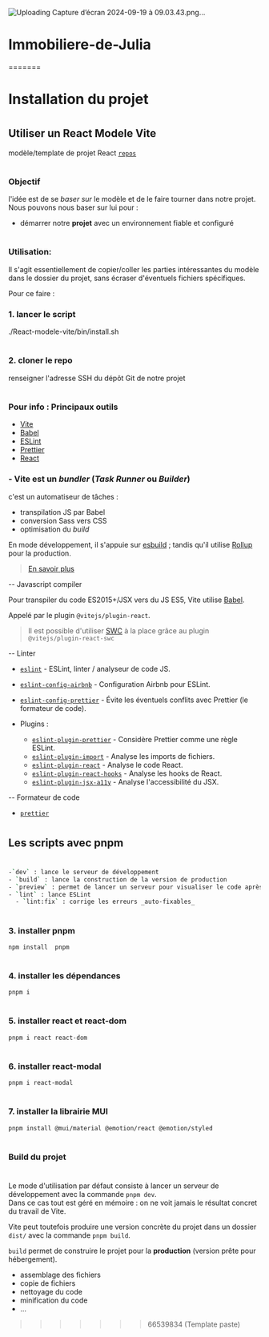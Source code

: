 

![Uploading Capture d’écran 2024-09-19 à 09.03.43.png…]()





# Immobiliere-de-Julia
=======
# Installation du projet

#

#

## Utiliser un React Modele Vite

modèle/template de projet React
[`repos`](https://github.com/O-clock-Onigiri/React-modele-vite)

#

### Objectif

l'idée est de se _baser sur_ le modèle et de le faire tourner dans notre projet.
Nous pouvons nous baser sur lui pour :

- démarrer notre **projet** avec un environnement fiable et configuré

#

#

### Utilisation:

Il s'agit essentiellement de copier/coller les parties intéressantes
du modèle dans le dossier du projet, sans écraser d'éventuels fichiers spécifiques.

Pour ce faire :

### 1. lancer le script

./React-modele-vite/bin/install.sh

#

### 2. cloner le repo

renseigner l'adresse SSH du dépôt Git de notre projet

#

#

### Pour info : Principaux outils

- [Vite](https://vitejs.dev/)
- [Babel](https://babeljs.io/)
- [ESLint](https://eslint.org/)
- [Prettier](https://prettier.io/)
- [React](https://react.dev/)

### - Vite est un _bundler_ (_Task Runner_ ou _Builder_)

c'est un automatiseur de tâches :

- transpilation JS par Babel
- conversion Sass vers CSS
- optimisation du _build_

En mode développement, il s'appuie sur [esbuild](https://esbuild.github.io/) ;
tandis qu'il utilise [Rollup](https://rollupjs.org/) pour la production.

> [En savoir plus](https://vitejs.dev/guide/why.html)

-- Javascript compiler

Pour transpiler du code ES2015+/JSX vers du JS ES5, Vite utilise
[Babel](https://babeljs.io/).

Appelé par le plugin `@vitejs/plugin-react`.

> Il est possible d'utiliser [SWC](https://swc.rs/) à la place
> grâce au plugin `@vitejs/plugin-react-swc`

-- Linter

- [`eslint`](https://github.com/eslint/eslint) - ESLint, linter / analyseur de code JS.

- [`eslint-config-airbnb`](https://github.com/airbnb/javascript/tree/master/packages/eslint-config-airbnb) - Configuration Airbnb pour ESLint.

- [`eslint-config-prettier`](https://github.com/prettier/eslint-config-prettier) - Évite les éventuels conflits avec Prettier
  (le formateur de code).

- Plugins :
  - [`eslint-plugin-prettier`](https://github.com/prettier/eslint-plugin-prettier) - Considère Prettier comme une règle ESLint.
  - [`eslint-plugin-import`](https://github.com/benmosher/eslint-plugin-import) - Analyse les imports de fichiers.
  - [`eslint-plugin-react`](https://github.com/yannickcr/eslint-plugin-react) - Analyse le code React.
  - [`eslint-plugin-react-hooks`](https://github.com/facebook/react/tree/master/packages/eslint-plugin-react-hooks) - Analyse les hooks de React.
  - [`eslint-plugin-jsx-a11y`](https://github.com/evcohen/eslint-plugin-jsx-a11y) - Analyse l'accessibilité du JSX.

-- Formateur de code

- [`prettier`](https://prettier.io/)

#

#

## Les scripts avec pnpm

#

```bash
-`dev` : lance le serveur de développement
- `build` : lance la construction de la version de production
- `preview` : permet de lancer un serveur pour visualiser le code après un _build_
- `lint` : lance ESLint
  - `lint:fix` : corrige les erreurs _auto-fixables_
```

#

#

#

### 3. installer pnpm

```bash
npm install  pnpm
```

#

### 4. installer les dépendances

```bash
pnpm i
```

#

### 5. installer react et react-dom

```bash
pnpm i react react-dom
```

#

### 6. installer react-modal

```bash
pnpm i react-modal
```

#

### 7. installer la librairie MUI

```bash
pnpm install @mui/material @emotion/react @emotion/styled
```

#

#

### Build du projet

#

Le mode d'utilisation par défaut consiste à lancer un serveur de développement
avec la commande `pnpm dev`.  
Dans ce cas tout est géré en mémoire :
on ne voit jamais le résultat concret du travail de Vite.

Vite peut toutefois produire une version concrète du projet
dans un dossier `dist/` avec la commande `pnpm build`.

`build` permet de construire le projet pour la **production**
(version prête pour hébergement).

- assemblage des fichiers
- copie de fichiers
- nettoyage du code
- minification du code
- …
>>>>>>> 66539834 (Template paste)

